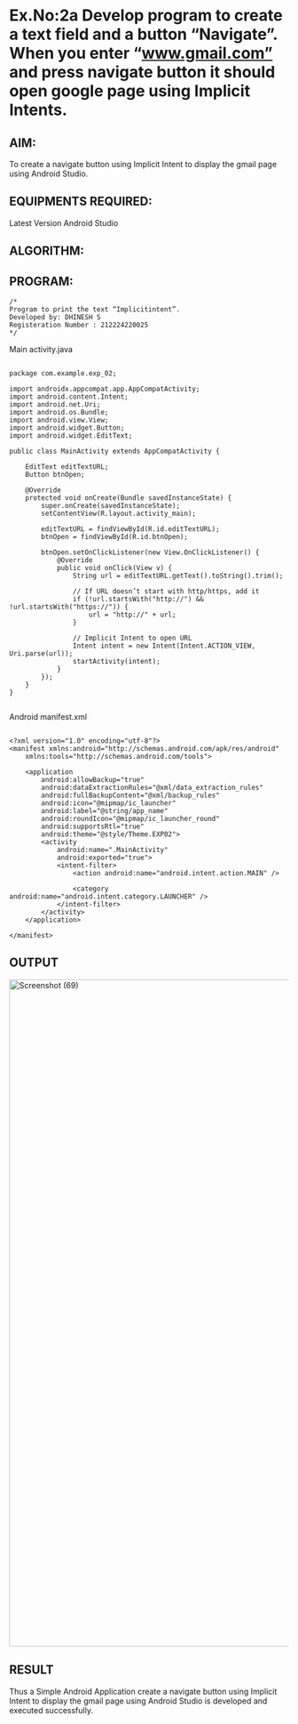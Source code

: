 # Ex.No:2a Develop program to create a text field and a button “Navigate”. When you enter “www.gmail.com” and press navigate button it should open google page using Implicit Intents.


## AIM:

To create a navigate button using Implicit Intent to display the gmail page using Android Studio.

## EQUIPMENTS REQUIRED:

Latest Version Android Studio

## ALGORITHM:



## PROGRAM:
```
/*
Program to print the text “Implicitintent”.
Developed by: DHINESH S
Registeration Number : 212224220025
*/
```


Main activity.java

```

package com.example.exp_02;

import androidx.appcompat.app.AppCompatActivity;
import android.content.Intent;
import android.net.Uri;
import android.os.Bundle;
import android.view.View;
import android.widget.Button;
import android.widget.EditText;

public class MainActivity extends AppCompatActivity {

    EditText editTextURL;
    Button btnOpen;

    @Override
    protected void onCreate(Bundle savedInstanceState) {
        super.onCreate(savedInstanceState);
        setContentView(R.layout.activity_main);

        editTextURL = findViewById(R.id.editTextURL);
        btnOpen = findViewById(R.id.btnOpen);

        btnOpen.setOnClickListener(new View.OnClickListener() {
            @Override
            public void onClick(View v) {
                String url = editTextURL.getText().toString().trim();

                // If URL doesn’t start with http/https, add it
                if (!url.startsWith("http://") && !url.startsWith("https://")) {
                    url = "http://" + url;
                }

                // Implicit Intent to open URL
                Intent intent = new Intent(Intent.ACTION_VIEW, Uri.parse(url));
                startActivity(intent);
            }
        });
    }
}


```
Android manifest.xml
```

<?xml version="1.0" encoding="utf-8"?>
<manifest xmlns:android="http://schemas.android.com/apk/res/android"
    xmlns:tools="http://schemas.android.com/tools">

    <application
        android:allowBackup="true"
        android:dataExtractionRules="@xml/data_extraction_rules"
        android:fullBackupContent="@xml/backup_rules"
        android:icon="@mipmap/ic_launcher"
        android:label="@string/app_name"
        android:roundIcon="@mipmap/ic_launcher_round"
        android:supportsRtl="true"
        android:theme="@style/Theme.EXP02">
        <activity
            android:name=".MainActivity"
            android:exported="true">
            <intent-filter>
                <action android:name="android.intent.action.MAIN" />

                <category android:name="android.intent.category.LAUNCHER" />
            </intent-filter>
        </activity>
    </application>

</manifest>

```


## OUTPUT
<img width="1920" height="1200" alt="Screenshot (69)" src="https://github.com/user-attachments/assets/3f964b2a-cb3a-4913-93b4-7d1f1aabec28" />





## RESULT
Thus a Simple Android Application create a navigate button using Implicit Intent to display the gmail page using Android Studio is developed and executed successfully.


